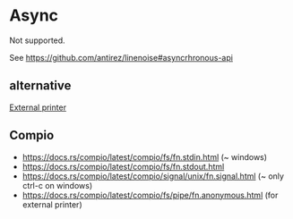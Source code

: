 # Async

Not supported.

See <https://github.com/antirez/linenoise#asyncrhronous-api>

## alternative

[External printer](https://docs.rs/rustyline/latest/rustyline/trait.ExternalPrinter.html)

## Compio

- <https://docs.rs/compio/latest/compio/fs/fn.stdin.html> (~ windows)
- <https://docs.rs/compio/latest/compio/fs/fn.stdout.html>
- <https://docs.rs/compio/latest/compio/signal/unix/fn.signal.html> (~ only ctrl-c on windows)
- <https://docs.rs/compio/latest/compio/fs/pipe/fn.anonymous.html> (for external printer)
